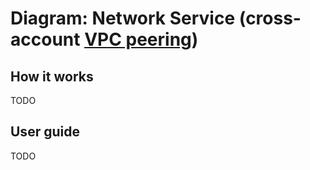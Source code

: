 # Diagram: Network Service (cross-account [VPC peering](https://docs.aws.amazon.com/vpc/latest/peering/what-is-vpc-peering.html)) 

## How it works
TODO

## User guide
TODO
